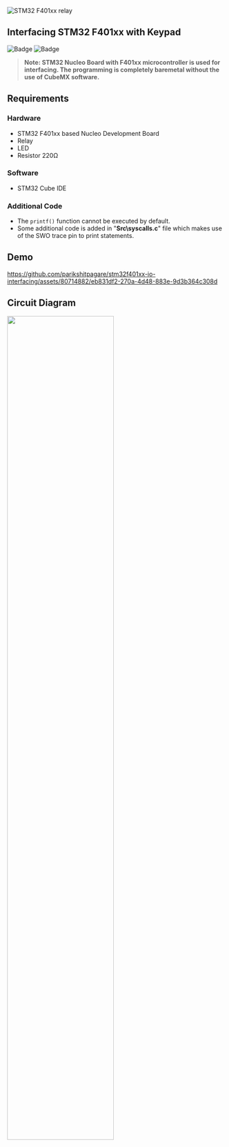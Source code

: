 ![STM32 F401xx relay](https://user-images.githubusercontent.com/80714882/233423054-b8a212f8-35f7-45ca-995a-0ae4849ae8bd.png)

## Interfacing STM32 F401xx with Keypad
![Badge](https://img.shields.io/badge/STM32-F401-03234B?style=for-the-badge&logo=stmicroelectronics&logoColor=white)
![Badge](https://img.shields.io/badge/Cortex_M4-0091BD?style=for-the-badge&logo=arm&logoColor=white)

> **Note: STM32 Nucleo Board with F401xx microcontroller is used for interfacing. The programming is completely baremetal without the use of CubeMX software.** 

## Requirements

### Hardware

- STM32 F401xx based Nucleo Development Board
- Relay
- LED
- Resistor 220Ω

### Software

- STM32 Cube IDE

### Additional Code

- The `printf()` function cannot be executed by default. 
- Some additional code is added in "**Src\syscalls.c**" file which makes use of the SWO trace pin to print statements.

## Demo

https://github.com/parikshitpagare/stm32f401xx-io-interfacing/assets/80714882/eb831df2-270a-4d48-883e-9d3b364c308d

## Circuit Diagram

<img src="https://user-images.githubusercontent.com/80714882/233423365-dba0ac1a-a57a-407f-9fb1-1345b69d91ab.png"  width="70%" height="70%">


